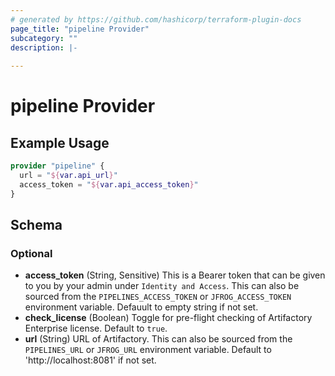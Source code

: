 ```yaml
---
# generated by https://github.com/hashicorp/terraform-plugin-docs
page_title: "pipeline Provider"
subcategory: ""
description: |-
  
---
```


# pipeline Provider



## Example Usage

```terraform
provider "pipeline" {
  url = "${var.api_url}"
  access_token = "${var.api_access_token}"
}
```

<!-- schema generated by tfplugindocs -->
## Schema

### Optional

- **access_token** (String, Sensitive) This is a Bearer token that can be given to you by your admin under `Identity and Access`. This can also be sourced from the `PIPELINES_ACCESS_TOKEN` or `JFROG_ACCESS_TOKEN` environment variable. Defauult to empty string if not set.
- **check_license** (Boolean) Toggle for pre-flight checking of Artifactory Enterprise license. Default to `true`.
- **url** (String) URL of Artifactory. This can also be sourced from the `PIPELINES_URL` or `JFROG_URL` environment variable. Default to 'http://localhost:8081' if not set.

